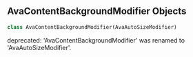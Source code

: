 ## AvaContentBackgroundModifier Objects

```python
class AvaContentBackgroundModifier(AvaAutoSizeModifier)
```

deprecated: 'AvaContentBackgroundModifier' was renamed to 'AvaAutoSizeModifier'.

<a id="unreal.AvaBendModifier"></a>